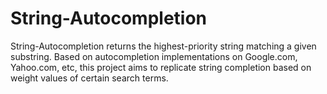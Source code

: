 # String-Autocompletion

String-Autocompletion returns the highest-priority string matching a given substring. Based on autocompletion implementations on Google.com, Yahoo.com, etc, this project aims to replicate string completion based on weight values of certain search terms.
